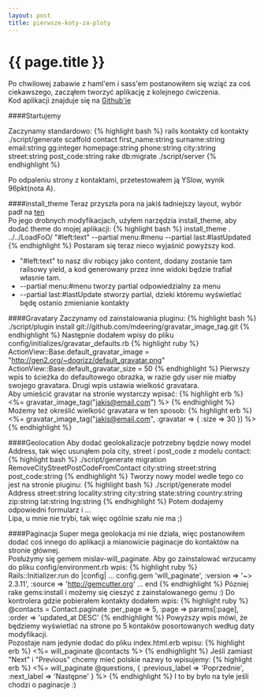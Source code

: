 ```yaml
---
layout: post
title: pierwsze-koty-za-ploty 
---
```


# {{ page.title }}
Po chwilowej zabawie z haml'em i sass'em postanowiłem się wziąć za coś ciekawszego, zacząłem tworzyć aplikację z kolejnego ćwiczenia.<br />
Kod aplikacji znajduje się na <a href="http://github.com/Drzazga/kontakty">Github'ie</a>

####Startujemy

Zaczynamy standardowo:
{% highlight bash %}
rails kontakty
cd kontakty
./script/generate scaffold contact first_name:string surname:string email:string gg:integer homepage:string phone:string city:string street:string post_code:string
rake db:migrate
./script/server
{% endhighlight %}

Po odpaleniu strony z kontaktami, przetestowałem ją YSlow, wynik 96pkt(nota A).

####install_theme
Teraz przyszła pora na jakiś ładniejszy layout, wybór padł na <a href="http://www.oswd.org/design/preview/id/3551">ten</a><br />
Po jego drobnych modyfikacjach, użyłem narzędzia install_theme, aby dodać theme do mojej aplikacji:
{% highlight bash %}
install_theme . ../../LoadFoO/ "#left:text" --partial menu:#menu --partial last:#lastUpdated
{% endhighlight %}
Postaram się teraz nieco wyjaśnić powyższy kod.<br />
<ul>
<li>"#left:text" to nasz div robiący jako content, dodany zostanie tam railsowy yield, a kod generowany przez inne widoki będzie trafiał własnie tam. </li>
<li> --partial menu:#menu tworzy partial odpowiedzialny za menu </li>
<li> --partial last:#lastUpdate stworzy partial, dzieki któremu wyświetlać będę ostanio zmienianie kontakty </li>
</ul>

####Gravatary
Zaczynamy od zainstalowania pluginu:
{% highlight bash %}
./script/plugin install git://github.com/mdeering/gravatar_image_tag.git
{% endhighlight %}
Następnie dodałem wpisy do pliku config/initializes/gravatar_defaults.rb
{% highlight ruby %}
ActionView::Base.default_gravatar_image  = "http://gen2.org/~dogrizz/default_gravatar.png"
ActionView::Base.default_gravatar_size = 50
{% endhighlight %}
Pierwszy wpis to ścieżka do defaultowego obrazka, w razie gdy user nie miałby swojego gravatara. Drugi wpis ustawia wielkość gravatara.
<br />Aby umieścić gravatar na stronie wystarczy wpisać:
{% highlight erb %}
  <%= gravatar_image_tag("jakis@email.com") %> 
{% endhighlight %}
Możemy też określić wielkość gravatara w ten sposob:
{% highlight erb %}
  <%= gravatar_image_tag("jakis@email.com", :gravatar => { :size => 30 }) %> 
{% endhighlight %}

####Geolocation
Aby dodać geolokalizacje potrzebny będzie nowy model Address, tak więc usunąłem pola city, street i post_code z modelu contact:
{% highlight bash %}
./script/generate migration RemoveCityStreetPostCodeFromContact city:string street:string post_code:string
{% endhighlight %}
Tworzy nowy model wedle tego co jest na stronie pluginu:
{% highlight bash %}
./script/generate model Address street:string locality:string city:string state:string country:string zip:string lat:string lng:string
{% endhighlight %}
Potem dodajemy odpowiedni formularz i ... <br />
Lipa, u mnie nie trybi, tak więc ogólnie szału nie ma ;)

####Paginacja
Super mega geolokacja mi nie działa, więc postanowiłem dodać coś innego do aplikacji a mianowicie paginacje do kontaktów na stronie głównej.<br />
Posłużymy się gemem mislav-will_paginate. Aby go zainstalować wrzucamy do pliku config/environment.rb wpis:
{% highlight ruby %}
  Rails::Initializer.run do |config|
    ...
    config.gem 'will_paginate', :version => '~> 2.3.11', :source => 'http://gemcutter.org'
    ...
  end
{% endhighlight %}
Pózniej rake gems:install i możemy się cieszyć z zainstalowanego gemu :)
Do kontrolera gdzie pobierałem kontakty dodałem wpis:
{% highlight ruby %}
  @contacts = Contact.paginate :per_page => 5, :page => params[:page], :order => 'updated_at DESC'
{% endhighlight %}
Powyższy wpis mówi, że będziemy wyświetlać na strone po 5 kontaków posortowanych według daty modyfikacji.<br />
Pozostaje nam jedynie dodać do pliku index.html.erb wpisu:
{% highlight erb %}
  <%= will_paginate @contacts %>
{% endhighlight %}
Jeśli zamiast "Next" i "Previous" chcemy mieć polskie nazwy to wpisujemy:
{% highlight erb %}
  <%= will_paginate @questions, { 
    :previous_label => 'Poprzednie', 
    :next_label => 'Następne' 
  } %>
{% endhighlight %}
I to by było na tyle jeśli chodzi o paginacje :)

